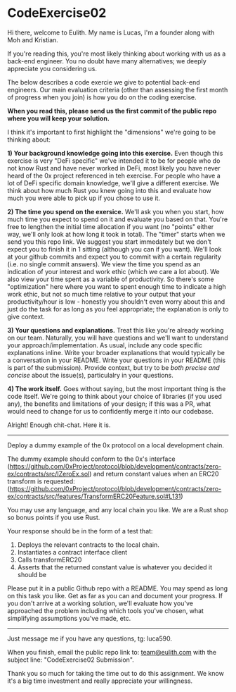 # CodeExercise02

Hi there, welcome to Eulith. My name is Lucas, I'm a founder along with Moh and Kristian.

If you're reading this, you're most likely thinking about working with us as a back-end engineer. You no doubt have many alternatives; we deeply appreciate you considering us. 

The below describes a code exercie we give to potential back-end engineers. Our main evaluation criteria (other than assessing the first month of progress when you join) is how you do on the coding exercise. 

**When you read this, please send us the first commit of the public repo where you will keep your solution.**

I think it's important to first highlight the "dimensions" we're going to be thinking about:

**1) Your background knowledge going into this exercise.**
Even though this exercise is very "DeFi specific" we've intended it to be for people who do not know Rust and have never worked in DeFi, most likely you have never heard of the 0x project referenced in teh exercise. For people who have a lot of DeFi specific domain knowledge, we'll give a different exercise. We think about how much Rust you knew going into this and evaluate how much you were able to pick up if you chose to use it.

**2) The time you spend on the exersice.**
We'll ask you when you start, how much time you expect to spend on it and evaluate you based on that. You're free to lengthen the initial time allocation if you want (no "points" either way, we'll only look at how long it took in total). The "timer" starts when we send you this repo link. We suggest you start immedately but we don't expect you to finish it in 1 sitting (although you can if you want). We'll look at your github commits and expect you to commit with a certain regularity (i.e. no single commit answers). We view the time you spend as an indication of your interest and work ethic (which we care a lot about). We also view your time spent as a variable of productivity. So there's some "optimization" here where you want to spent enough time to indicate a high work ethic, but not so much time relative to your output that your productivity/hour is low - honestly you shouldn't even worry about this and just do the task for as long as you feel appropriate; the explanation is only to give context.

**3) Your questions and explanations.**
Treat this like you're already working on our team. Naturally, you will have questions and we'll want to understand your approach/implementation. As usual, include any code specific explanations inline. Write your broader explanations that would typically be a conversation in your README. Write your questions in your README (this is part of the submission). Provide context, but try to be _both precise and concise_ about the issue(s), particulalry in your questions.

**4) The work itself.**
Goes without saying, but the most important thing is the code itself. We're going to think about your choice of libraries (if you used any), the benefits and limitations of your design; if this was a PR, what would need to change for us to confidently merge it into our codebase.


Alright! Enough chit-chat. Here it is.

---

Deploy a dummy example of the 0x protocol on a local development chain. 

The dummy example should conform to the 0x's interface (https://github.com/0xProject/protocol/blob/development/contracts/zero-ex/contracts/src/IZeroEx.sol) and return constant values when an ERC20 transform is requested: (https://github.com/0xProject/protocol/blob/development/contracts/zero-ex/contracts/src/features/TransformERC20Feature.sol#L131)

You may use any language, and any local chain you like. We are a Rust shop so bonus points if you use Rust.

Your response should be in the form of a test that:

1. Deploys the relevant contracts to the local chain.
2. Instantiates a contract interface client
3. Calls transformERC20
4. Asserts that the returned constant value is whatever you decided it should be

Please put it in a public Github repo with a README. You may spend as long on this task you like. Get as far as you can and document your progress. If you don't arrive at a working solution, we'll evaluate how you've approached the problem including which tools you've chosen, what simplifying assumptions you've made, etc.

---

Just message me if you have any questions, tg: luca590.

When you finish, email the public repo link to: team@eulith.com with the subject line: "CodeExercise02 Submission".

Thank you so much for taking the time out to do this assignment. We know it's a big time investment and really appreciate your willingness.
